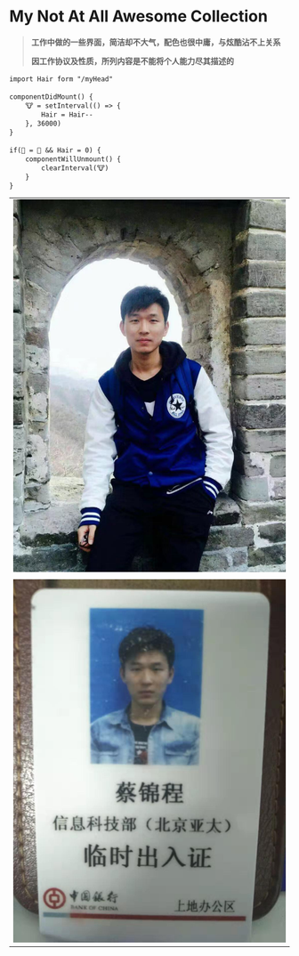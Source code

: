 # My Not At All Awesome Collection

> **工作中做的一些界面，简洁却不大气，配色也很中庸，与炫酷沾不上关系**
>
> **因工作协议及性质，所列内容是不能将个人能力尽其描述的**

```
import Hair form "/myHead"

componentDidMount() {
    🐮 = setInterval(() => {
        Hair = Hair--
    }, 36000)
}

if(👦 = 👴 && Hair = 0) {
    componentWillUnmount() {
        clearInterval(🐮)
    }
}
```

|  |
| :--- |
| ![](/assets/I-am/2.jpg) |
|  |
| ![](/assets/I-am/1.jpg) |



